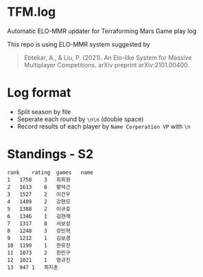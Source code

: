 # TFM.log
Automatic ELO-MMR updater for Terraforming Mars Game play log

This repo is using ELO-MMR system suggested by
> Ebtekar, A., & Liu, P. (2021). An Elo-like System for Massive Multiplayer Competitions. arXiv preprint arXiv:2101.00400.


# Log format
* Split season by file
* Seperate each round by `\n\n` (double space)
* Record results of each player by 
`Name Corperation VP`
with `\n`

# Standings - S2
```csv
rank	rating	games	name
1	1758	3	최희원
2	1613	6	황덕근
3	1527	2	이건우
4	1409	2	강현모
5	1388	2	이규호
6	1346	1	김현채
7	1317	8	서보성
8	1248	3	강민혁
9	1212	1	김보경
10	1199	1	한유진
11	1073	2	한민구
12	1021	1	염규진
13	947	1	최지훈
```
